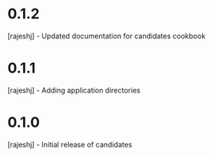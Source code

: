 # 0.1.2
[rajeshj] - Updated documentation for candidates cookbook
# 0.1.1
[rajeshj] - Adding application directories

# 0.1.0

[rajeshj] - Initial release of candidates
